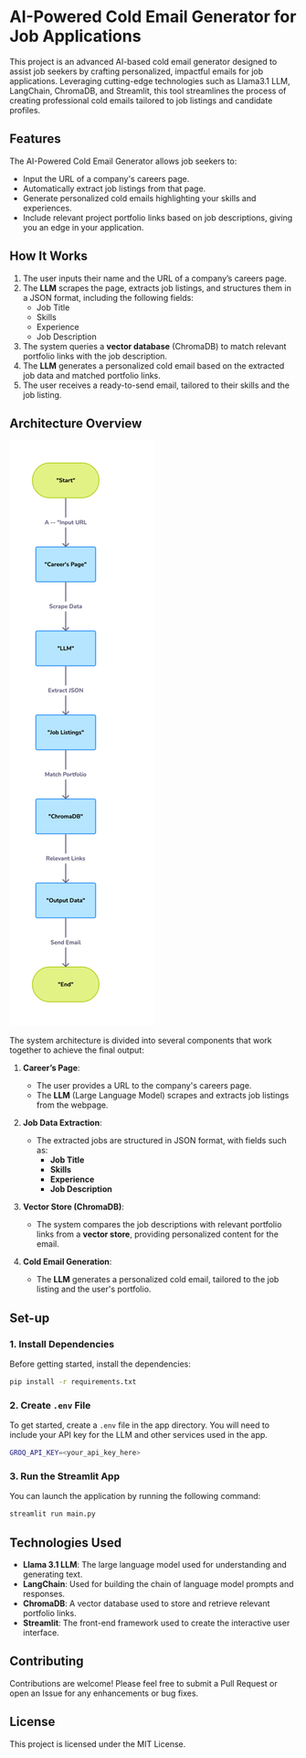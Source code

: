 # AI-Powered Cold Email Generator for Job Applications

This project is an advanced AI-based cold email generator designed to assist job seekers by crafting personalized, impactful emails for job applications. Leveraging cutting-edge technologies such as Llama3.1 LLM, LangChain, ChromaDB, and Streamlit, this tool streamlines the process of creating professional cold emails tailored to job listings and candidate profiles.

## Features

The AI-Powered Cold Email Generator allows job seekers to:
- Input the URL of a company's careers page.
- Automatically extract job listings from that page.
- Generate personalized cold emails highlighting your skills and experiences.
- Include relevant project portfolio links based on job descriptions, giving you an edge in your application.

## How It Works

1. The user inputs their name and the URL of a company’s careers page.
2. The **LLM** scrapes the page, extracts job listings, and structures them in a JSON format, including the following fields:
   - Job Title
   - Skills
   - Experience
   - Job Description
3. The system queries a **vector database** (ChromaDB) to match relevant portfolio links with the job description.
4. The **LLM** generates a personalized cold email based on the extracted job data and matched portfolio links.
5. The user receives a ready-to-send email, tailored to their skills and the job listing.

## Architecture Overview

![Architecture Diagram](./architecture.png)

The system architecture is divided into several components that work together to achieve the final output:

1. **Career’s Page**:
   - The user provides a URL to the company's careers page.
   - The **LLM** (Large Language Model) scrapes and extracts job listings from the webpage.

2. **Job Data Extraction**:
   - The extracted jobs are structured in JSON format, with fields such as:
     - **Job Title**
     - **Skills**
     - **Experience**
     - **Job Description**

3. **Vector Store (ChromaDB)**:
   - The system compares the job descriptions with relevant portfolio links from a **vector store**, providing personalized content for the email.
   
4. **Cold Email Generation**:
   - The **LLM** generates a personalized cold email, tailored to the job listing and the user's portfolio.

## Set-up

### 1. Install Dependencies

Before getting started, install the dependencies:

```bash
pip install -r requirements.txt
```

### 2. Create `.env` File

To get started, create a `.env` file in the app directory. You will need to include your API key for the LLM and other services used in the app.

```bash
GROQ_API_KEY=<your_api_key_here>
```

### 3. Run the Streamlit App

You can launch the application by running the following command:

```bash
streamlit run main.py
```

## Technologies Used
- **Llama 3.1 LLM**: The large language model used for understanding and generating text.
- **LangChain**: Used for building the chain of language model prompts and responses.
- **ChromaDB**: A vector database used to store and retrieve relevant portfolio links.
- **Streamlit**: The front-end framework used to create the interactive user interface.

## Contributing

Contributions are welcome! Please feel free to submit a Pull Request or open an Issue for any enhancements or bug fixes.

## License

This project is licensed under the MIT License.
